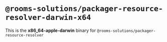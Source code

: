 # `@rooms-solutions/packager-resource-resolver-darwin-x64`

This is the **x86_64-apple-darwin** binary for `@rooms-solutions/packager-resource-resolver`
